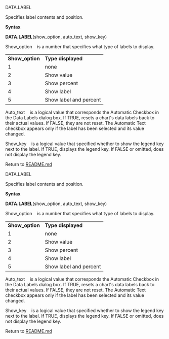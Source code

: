 DATA.LABEL

Specifies label contents and position.

**Syntax**

**DATA.LABEL**(show\_option, auto\_text, show\_key)

Show\_option    is a number that specifies what type of labels to
display.

|                  |                        |
| ---------------- | ---------------------- |
| **Show\_option** | **Type displayed**     |
| 1                | none                   |
| 2                | Show value             |
| 3                | Show percent           |
| 4                | Show label             |
| 5                | Show label and percent |

Auto\_text    is a logical value that corresponds the Automatic Checkbox
in the Data Labels dialog box. If TRUE, resets a chart's data labels
back to their actual values. If FALSE, they are not reset. The Automatic
Text checkbox appears only if the label has been selected and its value
changed.

Show\_key    is a logical value that specified whether to show the
legend key next to the label. If TRUE, displays the legend key. If FALSE
or omitted, does not display the legend key.



Return to [README.md](README.md)

DATA.LABEL

Specifies label contents and position.

**Syntax**

**DATA.LABEL**(show\_option, auto\_text, show\_key)

Show\_option    is a number that specifies what type of labels to
display.

|                  |                        |
| ---------------- | ---------------------- |
| **Show\_option** | **Type displayed**     |
| 1                | none                   |
| 2                | Show value             |
| 3                | Show percent           |
| 4                | Show label             |
| 5                | Show label and percent |

Auto\_text    is a logical value that corresponds the Automatic Checkbox
in the Data Labels dialog box. If TRUE, resets a chart's data labels
back to their actual values. If FALSE, they are not reset. The Automatic
Text checkbox appears only if the label has been selected and its value
changed.

Show\_key    is a logical value that specified whether to show the
legend key next to the label. If TRUE, displays the legend key. If FALSE
or omitted, does not display the legend key.



Return to [README.md](README.md)


